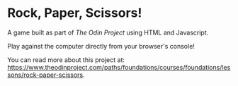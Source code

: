 # Rock, Paper, Scissors!
A game built as part of *The Odin Project* using HTML and Javascript.

Play against the computer directly from your browser's console!

You can read more about this project at: https://www.theodinproject.com/paths/foundations/courses/foundations/lessons/rock-paper-scissors.